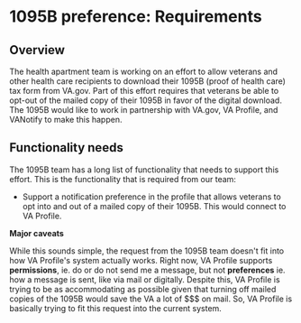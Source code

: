 # 1095B preference: Requirements

## Overview

The health apartment team is working on an effort to allow veterans and other health care recipients to download their 1095B (proof of health care) tax form from VA.gov. Part of this effort requires that veterans be able to opt-out of the mailed copy of their 1095B in favor of the digital download. The 1095B would like to work in partnership with VA.gov, VA Profile, and VANotify to make this happen.

## Functionality needs

The 1095B team has a long list of functionality that needs to support this effort. This is the functionality that is required from our team:

- Support a notification preference in the profile that allows veterans to opt into and out of a mailed copy of their 1095B. This would connect to VA Profile.

**Major caveats**

While this sounds simple, the request from the 1095B team doesn't fit into how VA Profile's system actually works. Right now, VA Profile supports **permissions**, ie. do or do not send me a message, but not **preferences** ie. how a message is sent, like via mail or digitally. Despite this, VA Profile is trying to be as accommodating as possible given that turning off mailed copies of the 1095B would save the VA a lot of $$$ on mail. So, VA Profile is basically trying to fit this request into the current system.

